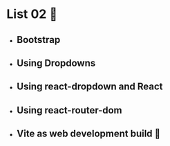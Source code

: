 # List 02 📑 

- ## Bootstrap

- ## Using Dropdowns

- ## Using react-dropdown and React

- ## Using react-router-dom
  
- ## Vite as web development build 🧰 